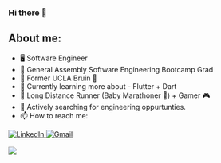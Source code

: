 ### Hi there 👋

## About me:
  - 🖥  Software Engineer 
  - 📖 General Assembly Software Engineering Bootcamp Grad
  - 🏫 Former UCLA Bruin 🐻
  - 🌱 Currently learning more about - Flutter + Dart
  - 👟 Long Distance Runner (Baby Marathoner 🍼) + Gamer 🎮
  - 💼 Actively searching for engineering oppurtunties.
  - 📫 How to reach me: <br />
<div>
  <a href="https://www.linkedin.com/in/jwilson42/" target="_blank" rel="noopener noreferrer">
    <img alt="LinkedIn" src="https://img.shields.io/badge/-LinkedIn-blue?style=for-the-badge&logo=Linkedin&logoColor=white">
  </a>
  <a href="mailto:wilson.jd022@gmail.com" target="_blank" rel="noopener noreferrer">
    <img alt="Gmail" src="https://img.shields.io/badge/-Gmail-red?style=for-the-badge&logo=Gmail&logoColor=white">
  </a>
</div>

<br />
<div>
    <img src = "https://github-readme-stats.vercel.app/api/top-langs/?username=josh-w42&theme=github_dark&layout=donut&hide=css,html,ejs,jupyter%20notebook" /> 
</div>

<!--

**josh-W42/josh-W42** is a ✨ _special_ ✨ repository because its `README.md` (this file) appears on your GitHub profile.
  


Here are some ideas to get you started:

- 🔭 I’m currently working on ...
- 🌱 I’m currently learning ...
- 👯 I’m looking to collaborate on ...
- 🤔 I’m looking for help with ...
- 💬 Ask me about ...
- 📫 How to reach me: ...
- 😄 Pronouns: ...
- ⚡ Fun fact: ...

<img alt="josh-w42" src="https://badges.pufler.dev/visits/josh-W42/josh-W42?logo=GitHub&label=visits&color=success&logoColor=white&style=flat-square"/></a>
-->
